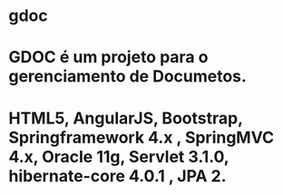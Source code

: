 # gdoc
# GDOC é um projeto para o gerenciamento de Documetos.
# HTML5, AngularJS, Bootstrap, Springframework 4.x , SpringMVC 4.x, Oracle 11g, Servlet 3.1.0, hibernate-core 4.0.1 , JPA 2.
